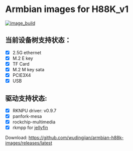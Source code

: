 # Armbian images for H88K_v1
[![image_build](https://github.com/amazingfate/armbian-h88k-images/workflows/Build/badge.svg)](https://github.com/amazingfate/armbian-h88k-images/actions/workflows/build.yml)

## 当前设备树支持状态：
 - [x] 2.5G ethernet
 - [x] M.2 E key
 - [x] TF Card
 - [x] M.2 M key sata
 - [x] PCIE3X4
 - [x] USB
 ## 驱动支持状态:
 - [x] RKNPU driver: v0.9.7
 - [x] panfork-mesa
 - [x] rockchip-multimedia
 - [x] rkmpp for [jellyfin](https://jellyfin.org/docs/general/administration/hardware-acceleration/rockchip/#speed-and-quality)

Download: https://github.com/wudingjian/armbian-h88k-images/releases/latest
